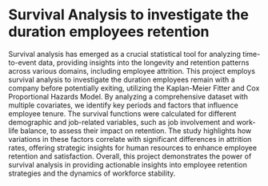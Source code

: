 # Survival Analysis to investigate the duration employees retention

Survival analysis has emerged as a crucial statistical tool for analyzing time-to-event data,
providing insights into the longevity and retention patterns across various domains, including
employee attrition. This project employs survival analysis to investigate the duration
employees remain with a company before potentially exiting, utilizing the Kaplan-Meier
Fitter and Cox Proportional Hazards Model. By analyzing a comprehensive dataset with
multiple covariates, we identify key periods and factors that influence employee tenure. The
survival functions were calculated for different demographic and job-related variables, such
as job involvement and work-life balance, to assess their impact on retention. The study
highlights how variations in these factors correlate with significant differences in attrition
rates, offering strategic insights for human resources to enhance employee retention and
satisfaction. Overall, this project demonstrates the power of survival analysis in providing
actionable insights into employee retention strategies and the dynamics of workforce stability.
